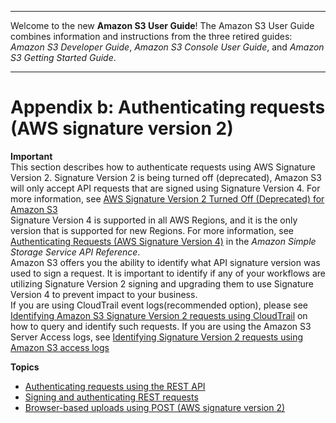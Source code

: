 --------

Welcome to the new **Amazon S3 User Guide**\! The Amazon S3 User Guide combines information and instructions from the three retired guides: *Amazon S3 Developer Guide*, *Amazon S3 Console User Guide*, and *Amazon S3 Getting Started Guide*\.

--------

# Appendix b: Authenticating requests \(AWS signature version 2\)<a name="auth-request-sig-v2"></a>

**Important**  
This section describes how to authenticate requests using AWS Signature Version 2\. Signature Version 2 is being turned off \(deprecated\),  Amazon S3 will only accept API requests that are signed using Signature Version 4\. For more information, see [AWS Signature Version 2 Turned Off \(Deprecated\) for Amazon S3](UsingAWSSDK.md#UsingAWSSDK-sig2-deprecation)   
Signature Version 4 is supported in all AWS Regions, and it is the only version that is supported for new Regions\. For more information, see [Authenticating Requests \(AWS Signature Version 4\)](https://docs.aws.amazon.com/AmazonS3/latest/API/sig-v4-authenticating-requests.html) in the *Amazon Simple Storage Service API Reference*\.   
Amazon S3 offers you the ability to identify what API signature version was used to sign a request\. It is important to identify if any of your workflows are utilizing Signature Version 2 signing and upgrading them to use Signature Version 4 to prevent impact to your business\.   
If you are using CloudTrail event logs\(recommended option\), please see [Identifying Amazon S3 Signature Version 2 requests using CloudTrail](cloudtrail-request-identification.md#cloudtrail-identification-sigv2-requests) on how to query and identify such requests\. 
If you are using the Amazon S3 Server Access logs, see [Identifying Signature Version 2 requests using Amazon S3 access logs](using-s3-access-logs-to-identify-requests.md#using-s3-access-logs-to-identify-sigv2-requests) 

**Topics**
+ [Authenticating requests using the REST API](S3_Authentication2.md)
+ [Signing and authenticating REST requests](RESTAuthentication.md)
+ [Browser\-based uploads using POST \(AWS signature version 2\)](UsingHTTPPOST.md)